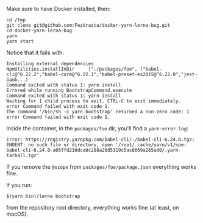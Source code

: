 Make sure to have Docker installed, then:

```
cd /tmp
git clone git@github.com:FezVrasta/docker-yarn-lerna-bug.git
cd docker-yarn-lerna-bug
yarn
yarn start
```

Notice that it fails with:

```
Installing external dependencies
NpmUtilities.installInDir     ("./packages/foo", ["babel-cli@^6.22.2","babel-core@^6.22.1","babel-preset-es2015@^6.22.0","jest-bamb...)
Command exited with status 1: yarn install
Errored while running BootstrapCommand.execute
Command exited with status 1: yarn install
Waiting for 1 child process to exit. CTRL-C to exit immediately.
error Command failed with exit code 1.
The command '/bin/sh -c yarn bootstrap' returned a non-zero code: 1
error Command failed with exit code 1.
```

Inside the container, in the `packages/foo` dir, you'll find a `yarn-error.log`:

```
Error: https://registry.yarnpkg.com/babel-cli/-/babel-cli-6.24.0.tgz: ENOENT: no such file or directory, open '/root/.cache/yarn/v1/npm-babel-cli-6.24.0-a05ffd210dca0c288a26d5319c5ac8669a265ad0/.yarn-tarball.tgz'
```

If you remove the `@scope` from `packages/foo/package.json` everything works fine.


If you run:

```
$(yarn bin)/lerna bootstrap
```

from the repository root directory, everything works fine (at least, on macOS).
